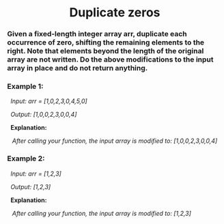 <h1 align = "center"> Duplicate zeros </h1>

### Given a fixed-length integer array arr, duplicate each occurrence of zero, shifting the remaining elements to the right. Note that elements beyond the length of the original array are not written. Do the above modifications to the input array in place and do not return anything.

### **Example 1:**

&nbsp; _Input: arr = [1,0,2,3,0,4,5,0]_

&nbsp; _Output: [1,0,0,2,3,0,0,4]_

&nbsp; **Explanation:**

&nbsp;&nbsp; _After calling your function, the input array is modified to: [1,0,0,2,3,0,0,4]_

### **Example 2:**

&nbsp; _Input: arr = [1,2,3]_

&nbsp; _Output: [1,2,3]_

&nbsp; **Explanation:**

&nbsp;&nbsp; _After calling your function, the input array is modified to: [1,2,3]_
